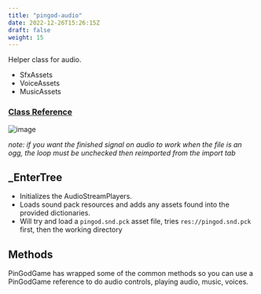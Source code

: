 ```yaml
---
title: "pingod-audio"
date: 2022-12-26T15:26:15Z
draft: false
weight: 15
---
```


Helper class for audio.

- SfxAssets
- VoiceAssets
- MusicAssets

### [Class Reference](/pingod-addons/html/classAudioManager.html)

![image](../../images/audiomanager_options.jpg)

*note: if you want the finished signal on audio to work when the file is an ogg, the loop must be unchecked then reimported from the import tab*

## _EnterTree

- Initializes the AudioStreamPlayers.
- Loads sound pack resources and adds any assets found into the provided dictionaries.
- Will try and load a `pingod.snd.pck` asset file, tries `res://pingod.snd.pck` first, then the working directory

## Methods

PinGodGame has wrapped some of the common methods so you can use a PinGodGame reference to do audio controls, playing audio, music, voices.
